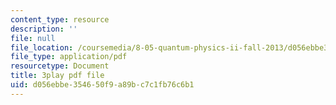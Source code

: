 ```yaml
---
content_type: resource
description: ''
file: null
file_location: /coursemedia/8-05-quantum-physics-ii-fall-2013/d056ebbe354650f9a89bc7c1fb76c6b1_WFQ-UcH4jMM.pdf
file_type: application/pdf
resourcetype: Document
title: 3play pdf file
uid: d056ebbe-3546-50f9-a89b-c7c1fb76c6b1
---
```

